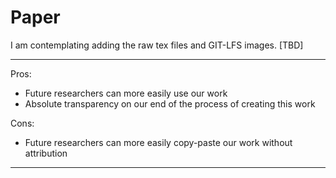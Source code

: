 # Paper

I am contemplating adding the raw tex files and GIT-LFS images. [TBD]

----

Pros: 

* Future researchers can more easily use our work
* Absolute transparency on our end of the process of creating this work

Cons:

* Future researchers can more easily copy-paste our work without attribution

---

